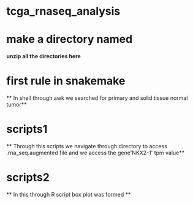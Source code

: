 # tcga_rnaseq_analysis

# make a directory named  
**unzip all the directories here**

# first rule in snakemake
** In shell through awk we searched for primary and solid tissue normal tumor**

# scripts1
** Through this scripts we navigate through directory to access .rna_seq.augmented file and we access the gene'NKX2-1' tpm value**

# scripts2
** In this through R script box plot was formed **

